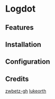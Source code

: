 # Logdot

## Features

## Installation

## Configuration

## Credits

[zwbetz-gh](https://github.com/zwbetz-gh/minimal-bootstrap-hugo-theme)
[lukeorth](https://github.com/lukeorth/poison)